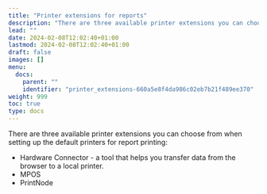 ```yaml
---
title: "Printer extensions for reports"
description: "There are three available printer extensions you can choose from when setting up the default printers for report printing."
lead: ""
date: 2024-02-08T12:02:40+01:00
lastmod: 2024-02-08T12:02:40+01:00
draft: false
images: []
menu:
  docs:
    parent: ""
    identifier: "printer_extensions-660a5e8f4da986c02eb7b21f489ee370"
weight: 999
toc: true
type: docs
---
```


There are three available printer extensions you can choose from when setting up the default printers for report printing:

- Hardware Connector - a tool that helps you transfer data from the browser to a local printer.
- MPOS
- PrintNode